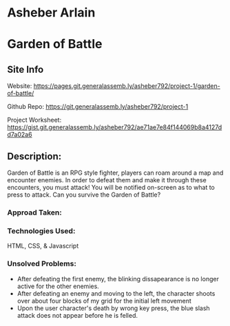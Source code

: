 # Asheber Arlain
# Garden of Battle

## Site Info
Website: https://pages.git.generalassemb.ly/asheber792/project-1/garden-of-battle/

Github Repo: https://git.generalassemb.ly/asheber792/project-1

Project Worksheet: https://gist.git.generalassemb.ly/asheber792/ae71ae7e84f144069b8a4127dd7a02a6

## Description: 
Garden of Battle is an RPG style fighter, players can roam around a map and encounter enemies. In order to defeat them and make it through these encounters, you must attack! You will be notified on-screen as to what to press to attack. Can you survive the Garden of Battle?

### Approad Taken: 


### Technologies Used:
HTML, CSS, & Javascript

### Unsolved Problems: 
- After defeating the first enemy, the blinking dissapearance is no longer active for the other enemies. 
- After defeating an enemy and moving to the left, the character shoots over about four blocks of my grid for the initial left movement
- Upon the user character's death by wrong key press, the blue slash attack does not appear before he is felled.
